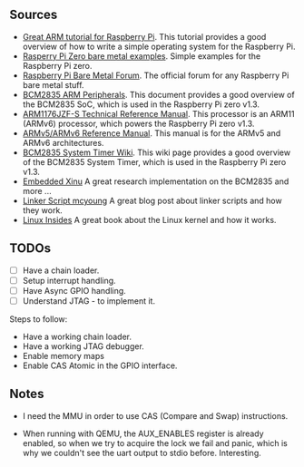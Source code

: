 ## Sources
- [Great ARM tutorial for Raspberry Pi](https://github.com/BrianSidebotham/arm-tutorial-rpi). This
    tutorial provides a good overview of how to write a simple operating system for the Raspberry Pi.
- [Rasperry Pi Zero bare metal examples](https://github.com/dwelch67/raspberrypi-zero). Simple examples for
    the Raspberry Pi zero.
- [Raspberry Pi Bare Metal Forum](https://forums.raspberrypi.com/viewtopic.php?t=72260). The official forum
    for any Raspberry Pi bare metal stuff.
- [BCM2835 ARM Peripherals](https://www.raspberrypi.org/app/uploads/2012/02/BCM2835-ARM-Peripherals.pdf). This
    document provides a good overview of the BCM2835 SoC, which is used in the Raspberry Pi zero v1.3.
- [ARM1176JZF-S Technical Reference Manual](https://developer.arm.com/documentation/ddi0301/h). This processor
    is an ARM11 (ARMv6) processor, which powers the Raspberry Pi zero v1.3.
- [ARMv5/ARMv6 Reference Manual](ARMv5-ARM.pdf). This manual is for the ARMv5 and ARMv6 architectures.
- [BCM2835 System Timer Wiki](https://xinu.cs.mu.edu/index.php/BCM2835_System_Timer). This wiki page
    provides a good overview of the BCM2835 System Timer, which is used in the Raspberry Pi zero v1.3.
- [Embedded Xinu](https://embedded-xinu.readthedocs.io/en/latest/Introduction.html) A great research implementation
    on the BCM2835 and more ...
- [Linker Script mcyoung](https://mcyoung.xyz/2021/06/01/linker-script/) A great blog post about linker scripts
    and how they work.
- [Linux Insides](https://0xax.gitbooks.io/linux-insides/content/index.html) A great book about the Linux kernel
    and how it works.

## TODOs
- [ ] Have a chain loader.
- [ ] Setup interrupt handling.
- [ ] Have Async GPIO handling.
- [ ] Understand JTAG - to implement it.

Steps to follow:
- Have a working chain loader.
- Have a working JTAG debugger.
- Enable memory maps
- Enable CAS Atomic in the GPIO interface.

## Notes
- I need the MMU in order to use CAS (Compare and Swap) instructions.

- When running with QEMU, the AUX_ENABLES register is already enabled, so when we try to acquire the lock
    we fail and panic, which is why we couldn't see the uart output to stdio before. Interesting.
